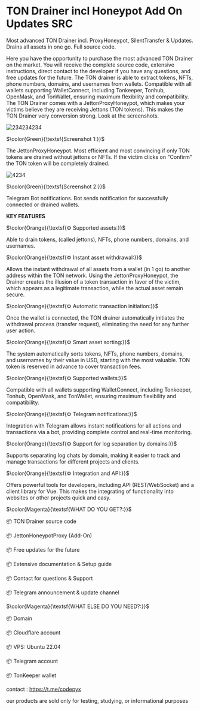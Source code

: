# TON Drainer incl Honeypot Add On Updates SRC
Most advanced TON Drainer incl. ProxyHoneypot, SilentTransfer &amp; Updates. Drains all assets in one go. Full source code.
  
Here you have the opportunity to purchase the most advanced TON Drainer on the market. You will receive the complete source code, extensive instructions, direct contact to the developer if you have any questions, and free updates for the future. The TON drainer is able to extract tokens, NFTs, phone numbers, domains, and usernames from wallets. Compatible with all wallets supporting WalletConnect, including Tonkeeper, Tonhub, OpenMask, and TonWallet, ensuring maximum flexibility and compatibility. The TON Drainer comes with a JettonProxyHoneypot, which makes your victims believe they are receiving Jettons (TON tokens). This makes the TON Drainer very conversion strong. Look at the screenshots.
  
![234234234](https://github.com/user-attachments/assets/53614eb6-cb32-4cde-9391-9d907078c5eb)

$\color{Green}{\textsf{Screenshot 1:}}$


The JettonProxyHoneypot. Most efficient and most convincing if only TON tokens are drained without jettons or NFTs. If the victim clicks on "Confirm" the TON token will be completely drained.


![4234](https://github.com/user-attachments/assets/b0d6939c-a779-41c0-bb2e-0fe60a43dae6)

$\color{Green}{\textsf{Screenshot 2:}}$


Telegram Bot notifications. Bot sends notification for successfully connected or drained wallets.


  
  



****KEY FEATURES****

$\color{Orange}{\textsf{⚙️ Supported assets:}}$

Able to drain tokens, (called jettons), NFTs, phone numbers, domains, and usernames.

$\color{Orange}{\textsf{⚙️ Instant asset withdrawal:}}$

Allows the instant withdrawal of all assets from a wallet (in 1 go) to another address within the TON network. Using the JettonProxyHoneypot, the Drainer creates the illusion of a token transaction in favor of the victim, which appears as a legitimate transaction, while the actual asset remain secure.

$\color{Orange}{\textsf{⚙️ Automatic transaction initiation:}}$


Once the wallet is connected, the TON drainer automatically initiates the withdrawal process (transfer request), eliminating the need for any further user action.

$\color{Orange}{\textsf{⚙️ Smart asset sorting:}}$

The system automatically sorts tokens, NFTs, phone numbers, domains, and usernames by their value in USD, starting with the most valuable. TON token is reserved in advance to cover transaction fees.

$\color{Orange}{\textsf{⚙️ Supported wallets:}}$

Compatible with all wallets supporting WalletConnect, including Tonkeeper, Tonhub, OpenMask, and TonWallet, ensuring maximum flexibility and compatibility.

$\color{Orange}{\textsf{⚙️ Telegram notifications:}}$

Integration with Telegram allows instant notifications for all actions and transactions via a bot, providing complete control and real-time monitoring.

$\color{Orange}{\textsf{⚙️ Support for log separation by domains:}}$

Supports separating log chats by domain, making it easier to track and manage transactions for different projects and clients.

$\color{Orange}{\textsf{⚙️ Integration and API:}}$

Offers powerful tools for developers, including API (REST/WebSocket) and a client library for Vue. This makes the integrating of functionality into websites or other projects quick and easy.


$\color{Magenta}{\textsf{WHAT DO YOU GET?:}}$


📦 TON Drainer source code

📦 JettonHoneypotProxy (Add-On)

📦 Free updates for the future

📦 Extensive documentation & Setup guide

📦 Contact for questions & Support

📦 Telegram announcement & update channel


$\color{Magenta}{\textsf{WHAT ELSE DO YOU NEED?:}}$


📦 Domain

📦 Cloudflare account

📦 VPS: Ubuntu 22.04

📦 Telegram account

📦 TonKeeper wallet
  


  contact : https://t.me/codepyx


our products are sold only for testing, studying, or informational purposes



